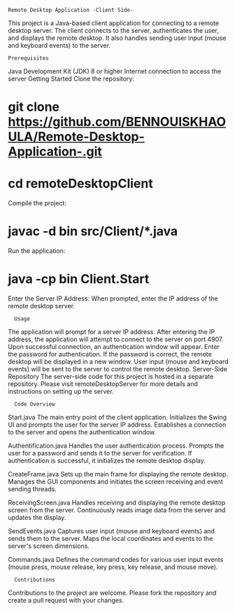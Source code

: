     Remote Desktop Application -Client Side-
This project is a Java-based client application for connecting to a remote desktop server. The client connects to the server, authenticates the user, and displays the remote desktop. It also handles sending user input (mouse and keyboard events) to the server.

    Prerequisites
Java Development Kit (JDK) 8 or higher
Internet connection to access the server
    Getting Started
Clone the repository:
  #  git clone https://github.com/BENNOUISKHAOULA/Remote-Desktop-Application-.git
  #  cd remoteDesktopClient
  Compile the project:

  #  javac -d bin src/Client/*.java
  Run the application:

  #  java -cp bin Client.Start
  Enter the Server IP Address:
  When prompted, enter the IP address of the remote desktop server.

      Usage
The application will prompt for a server IP address.
After entering the IP address, the application will attempt to connect to the server on port 4907.
Upon successful connection, an authentication window will appear.
Enter the password for authentication.
If the password is correct, the remote desktop will be displayed in a new window.
User input (mouse and keyboard events) will be sent to the server to control the remote desktop.
Server-Side Repository
The server-side code for this project is hosted in a separate repository. Please visit remoteDesktopServer for more details and instructions on setting up the server.

      Code Overview
      
Start.java
The main entry point of the client application.
Initializes the Swing UI and prompts the user for the server IP address.
Establishes a connection to the server and opens the authentication window.

Authentification.java
Handles the user authentication process.
Prompts the user for a password and sends it to the server for verification.
If authentication is successful, it initializes the remote desktop display.

CreateFrame.java
Sets up the main frame for displaying the remote desktop.
Manages the GUI components and initiates the screen receiving and event sending threads.

ReceivingScreen.java
Handles receiving and displaying the remote desktop screen from the server.
Continuously reads image data from the server and updates the display.

SendEvents.java
Captures user input (mouse and keyboard events) and sends them to the server.
Maps the local coordinates and events to the server's screen dimensions.

Commands.java
Defines the command codes for various user input events (mouse press, mouse release, key press, key release, and mouse move).

      Contributions
Contributions to the project are welcome. Please fork the repository and create a pull request with your changes.
